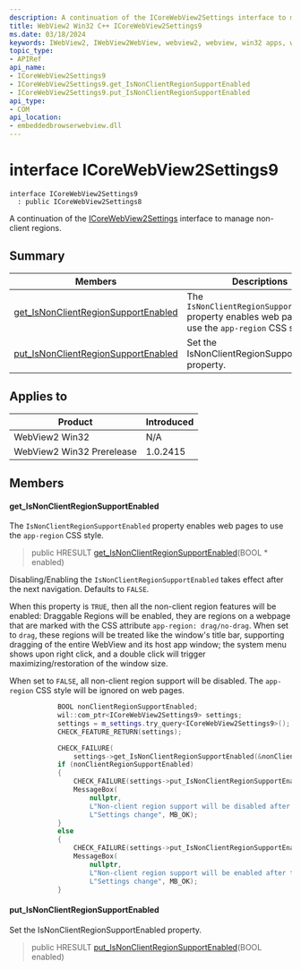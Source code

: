 ```yaml
---
description: A continuation of the ICoreWebView2Settings interface to manage non-client regions.
title: WebView2 Win32 C++ ICoreWebView2Settings9
ms.date: 03/18/2024
keywords: IWebView2, IWebView2WebView, webview2, webview, win32 apps, win32, edge, ICoreWebView2, ICoreWebView2Controller, browser control, edge html, ICoreWebView2Settings9
topic_type: 
- APIRef
api_name:
- ICoreWebView2Settings9
- ICoreWebView2Settings9.get_IsNonClientRegionSupportEnabled
- ICoreWebView2Settings9.put_IsNonClientRegionSupportEnabled
api_type:
- COM
api_location:
- embeddedbrowserwebview.dll
---
```


# interface ICoreWebView2Settings9

```
interface ICoreWebView2Settings9
  : public ICoreWebView2Settings8
```

A continuation of the [ICoreWebView2Settings](icorewebview2settings.md#icorewebview2settings) interface to manage non-client regions.

## Summary

 Members                        | Descriptions
--------------------------------|---------------------------------------------
[get_IsNonClientRegionSupportEnabled](#get_isnonclientregionsupportenabled) | The `IsNonClientRegionSupportEnabled` property enables web pages to use the `app-region` CSS style.
[put_IsNonClientRegionSupportEnabled](#put_isnonclientregionsupportenabled) | Set the IsNonClientRegionSupportEnabled property.

## Applies to

Product                         | Introduced
--------------------------------|---------------------------------------------
WebView2 Win32            |    N/A
WebView2 Win32 Prerelease |    1.0.2415

## Members

#### get_IsNonClientRegionSupportEnabled

The `IsNonClientRegionSupportEnabled` property enables web pages to use the `app-region` CSS style.

> public HRESULT [get_IsNonClientRegionSupportEnabled](#get_isnonclientregionsupportenabled)(BOOL * enabled)

Disabling/Enabling the `IsNonClientRegionSupportEnabled` takes effect after the next navigation. Defaults to `FALSE`.

When this property is `TRUE`, then all the non-client region features will be enabled: Draggable Regions will be enabled, they are regions on a webpage that are marked with the CSS attribute `app-region: drag/no-drag`. When set to `drag`, these regions will be treated like the window's title bar, supporting dragging of the entire WebView and its host app window; the system menu shows upon right click, and a double click will trigger maximizing/restoration of the window size.

When set to `FALSE`, all non-client region support will be disabled. The `app-region` CSS style will be ignored on web pages. 
```cpp
            BOOL nonClientRegionSupportEnabled;
            wil::com_ptr<ICoreWebView2Settings9> settings;
            settings = m_settings.try_query<ICoreWebView2Settings9>();
            CHECK_FEATURE_RETURN(settings);

            CHECK_FAILURE(
                settings->get_IsNonClientRegionSupportEnabled(&nonClientRegionSupportEnabled));
            if (nonClientRegionSupportEnabled)
            {
                CHECK_FAILURE(settings->put_IsNonClientRegionSupportEnabled(FALSE));
                MessageBox(
                    nullptr,
                    L"Non-client region support will be disabled after the next navigation",
                    L"Settings change", MB_OK);
            }
            else
            {
                CHECK_FAILURE(settings->put_IsNonClientRegionSupportEnabled(TRUE));
                MessageBox(
                    nullptr,
                    L"Non-client region support will be enabled after the next navigation",
                    L"Settings change", MB_OK);
            }
```

#### put_IsNonClientRegionSupportEnabled

Set the IsNonClientRegionSupportEnabled property.

> public HRESULT [put_IsNonClientRegionSupportEnabled](#put_isnonclientregionsupportenabled)(BOOL enabled)

